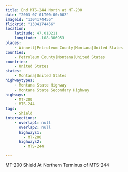 ```yaml
---
title: End MTS-244 North at MT-200
date: "2003-07-01T00:00:00Z"
imageid: "1304174456"
flickrid: "1304174456"
location:
    latitude: 47.010211
    longitude: -108.306953
places:
    - Winnett|Petroleum County|Montana|United States
counties:
    - Petroleum County|Montana|United States
countries:
    - United States
states:
    - Montana|United States
highwaytypes:
    - Montana State Highway
    - Montana State Secondary Highway
highways:
    - MT-200
    - MTS-244
tags:
    - Shield
intersections:
    - overlap1: null
      overlap2: null
      highways1:
        - MT-200
      highways2:
        - MTS-244

---
```

MT-200 Shield At Northern Terminus of MTS-244